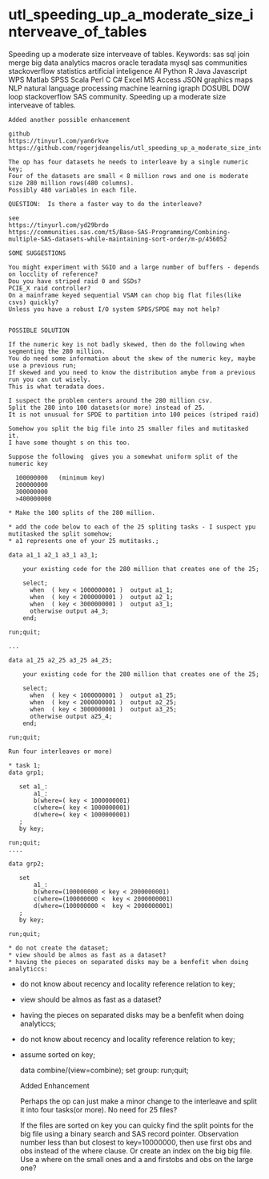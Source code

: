 # utl_speeding_up_a_moderate_size_interveave_of_tables
Speeding up a moderate size interveave of tables. Keywords: sas sql join merge big data analytics macros oracle teradata mysql sas communities stackoverflow statistics artificial inteligence AI Python R Java Javascript WPS Matlab SPSS Scala Perl C C# Excel MS Access JSON graphics maps NLP natural language processing machine learning igraph DOSUBL DOW loop stackoverflow SAS community.
    Speeding up a moderate size interveave of tables.
    
    Added another possible enhancement

    github
    https://tinyurl.com/yan6rkve
    https://github.com/rogerjdeangelis/utl_speeding_up_a_moderate_size_interveave_of_tables

    The op has four datasets he needs to interleave by a single numeric key;
    Four of the datasets are small < 8 million rows and one is moderate size 280 million rows(480 columns).
    Possibly 480 variables in each file.

    QUESTION:  Is there a faster way to do the interleave?

    see
    https://tinyurl.com/yd29brdo
    https://communities.sas.com/t5/Base-SAS-Programming/Combining-multiple-SAS-datasets-while-maintaining-sort-order/m-p/456052

    SOME SUGGESTIONS

    You might experiment with SGIO and a large number of buffers - depends on locclity of reference?
    Dou you have striped raid 0 and SSDs?
    PCIE_X raid controller?
    On a mainframe keyed sequential VSAM can chop big flat files(like csvs) quickly?
    Unless you have a robust I/O system SPDS/SPDE may not help?


    POSSIBLE SOLUTION

    If the numeric key is not badly skewed, then do the following when segmenting the 280 million.
    You do need some information about the skew of the numeric key, maybe use a previous run;
    If skewed and you need to know the distribution amybe from a previous run you can cut wisely.
    This is what teradata does.

    I suspect the problem centers around the 280 million csv.
    Split the 280 into 100 datasets(or more) instead of 25.
    It is not unusual for SPDE to partition into 100 peices (striped raid)

    Somehow you split the big file into 25 smaller files and mutitasked it.
    I have some thought s on this too.

    Suppose the following  gives you a somewhat uniform split of the numeric key

      100000000   (minimum key)
      200000000
      300000000
      >400000000

    * Make the 100 splits of the 280 million.

    * add the code below to each of the 25 spliting tasks - I suspect ypu mutitasked the split somehow;
    * a1 represents one of your 25 mutitasks.;

    data a1_1 a2_1 a3_1 a3_1;

        your existing code for the 280 million that creates one of the 25;

        select;
          when  ( key < 1000000001 )  output a1_1;
          when  ( key < 2000000001 )  output a2_1;
          when  ( key < 3000000001 )  output a3_1;
          otherwise output a4_3;
        end;

    run;quit;

    ...

    data a1_25 a2_25 a3_25 a4_25;

        your existing code for the 280 million that creates one of the 25;

        select;
          when  ( key < 1000000001 )  output a1_25;
          when  ( key < 2000000001 )  output a2_25;
          when  ( key < 3000000001 )  output a3_25;
          otherwise output a25_4;
        end;

    run;quit;

    Run four interleaves or more)

    * task 1;
    data grp1;

       set a1_:
           a1_:
           b(where=( key < 1000000001)
           c(where=( key < 1000000001)
           d(where=( key < 1000000001)
       ;
       by key;

    run;quit;
    ....

    data grp2;

       set
           a1_:
           b(where=(100000000 < key < 2000000001)
           c(where=(100000000 <  key < 2000000001)
           d(where=(100000000 <  key < 2000000001)
       ;
       by key;

    run;quit;

    * do not create the dataset;
    * view should be almos as fast as a dataset?
    * having the pieces on separated disks may be a benfefit when doing analyticcs:
    
* do not know about recency and locality reference relation to key;
* view should be almos as fast as a dataset?
* having the pieces on separated disks may be a benfefit when doing analyticcs;
* do not know about recency and locality reference relation to key;
* assume sorted on key;

    data combine/(view=combine);
      set
         group:
    run;quit;
    
    Added Enhancement
    
    Perhaps the op can just make a minor change to the interleave and split it into four tasks(or more).
    No need for 25 files?
    
    If the files are sorted on key you can quicky find the split points for the big file using a binary search and
    SAS record pointer. Observation number less than but closest to key=10000000, then use first obs and obs instead
    of the where clause. Or create an index on the big big file. Use a where on the small ones and a and firstobs and obs 
    on the large one?
    
    
    

